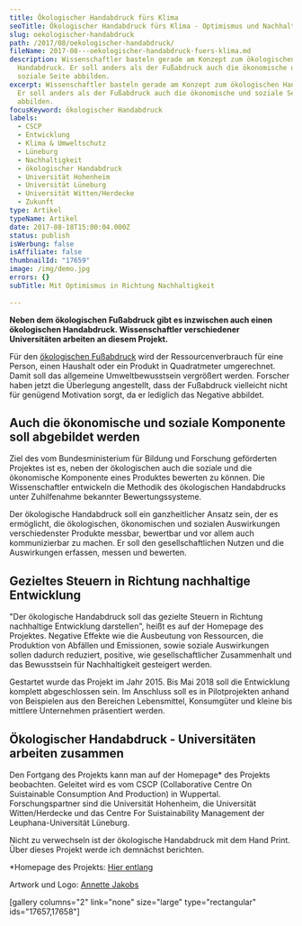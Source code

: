 ```yaml
---
title: Ökologischer Handabdruck fürs Klima
seoTitle: Ökologischer Handabdruck fürs Klima - Optimismus und Nachhaltigkeit
slug: oekologischer-handabdruck
path: /2017/08/oekologischer-handabdruck/
fileName: 2017-08---oekologischer-handabdruck-fuers-klima.md
description: Wissenschaftler basteln gerade am Konzept zum ökologischen
  Handabdruck. Er soll anders als der Fußabdruck auch die ökonomische und
  soziale Seite abbilden.
excerpt: Wissenschaftler basteln gerade am Konzept zum ökologischen Handabdruck.
  Er soll anders als der Fußabdruck auch die ökonomische und soziale Seite
  abbilden.
focusKeyword: ökologischer Handabdruck
labels:
  - CSCP
  - Entwicklung
  - Klima & Umweltschutz
  - Lüneburg
  - Nachhaltigkeit
  - ökologischer Handabdruck
  - Universität Hohenheim
  - Universität Lüneburg
  - Universität Witten/Herdecke
  - Zukunft
type: Artikel
typeName: Artikel
date: 2017-08-18T15:00:04.000Z
status: publish
isWerbung: false
isAffiliate: false
thumbnailId: "17659"
image: /img/demo.jpg
errors: {}
subTitle: Mit Optimismus in Richtung Nachhaltigkeit
  
---
```


**Neben dem ökologischen Fußabdruck gibt es inzwischen auch einen ökologischen
Handabdruck. Wissenschaftler verschiedener Universitäten arbeiten an diesem
Projekt.**

Für den [ökologischen Fußabdruck](/2017/02/klimaschutz-und-vegane-ernaehrung/)
wird der Ressourcenverbrauch für eine Person, einen Haushalt oder ein Produkt in
Quadratmeter umgerechnet. Damit soll das allgemeine Umweltbewusstsein vergrößert
werden. Forscher haben jetzt die Überlegung angestellt, dass der Fußabdruck
vielleicht nicht für genügend Motivation sorgt, da er lediglich das Negative
abbildet.

## Auch die ökonomische und soziale Komponente soll abgebildet werden

Ziel des vom Bundesministerium für Bildung und Forschung geförderten Projektes
ist es, neben der ökologischen auch die soziale und die ökonomische Komponente
eines Produktes bewerten zu können. Die Wissenschaftler entwickeln die Methodik
des ökologischen Handabdrucks unter Zuhilfenahme bekannter Bewertungssysteme.

Der ökologische Handabdruck soll ein ganzheitlicher Ansatz sein, der es
ermöglicht, die ökologischen, ökonomischen und sozialen Auswirkungen
verschiedenster Produkte messbar, bewertbar und vor allem auch kommunizierbar zu
machen. Er soll den gesellschaftlichen Nutzen und die Auswirkungen erfassen,
messen und bewerten.

## Gezieltes Steuern in Richtung nachhaltige Entwicklung

"Der ökologische Handabdruck soll das gezielte Steuern in Richtung nachhaltige
Entwicklung darstellen", heißt es auf der Homepage des Projektes. Negative
Effekte wie die Ausbeutung von Ressourcen, die Produktion von Abfällen und
Emissionen, sowie soziale Auswirkungen sollen dadurch reduziert, positive, wie
gesellschaftlicher Zusammenhalt und das Bewusstsein für Nachhaltigkeit
gesteigert werden.

Gestartet wurde das Projekt im Jahr 2015. Bis Mai 2018 soll die Entwicklung
komplett abgeschlossen sein. Im Anschluss soll es in Pilotprojekten anhand von
Beispielen aus den Bereichen Lebensmittel, Konsumgüter und kleine bis mittlere
Unternehmen präsentiert werden.

## Ökologischer Handabdruck - Universitäten arbeiten zusammen

Den Fortgang des Projekts kann man auf der Homepage\* des Projekts beobachten.
Geleitet wird es vom CSCP (Collaborative Centre On Suistainable Consumption And
Production) in Wuppertal. Forschungspartner sind die Universität Hohenheim, die
Universität Witten/Herdecke und das Centre For Suistainability Management der
Leuphana-Universität Lüneburg.

Nicht zu verwechseln ist der ökologische Handabdruck mit dem Hand Print. Über
dieses Projekt werde ich demnächst berichten.

\*Homepage des Projekts: [Hier entlang](http://www.handabdruck.org)

Artwork und Logo: [Annette Jakobs](http://www.annettejacobs.com)

[gallery columns="2" link="none" size="large" type="rectangular"
ids="17657,17658"]

  